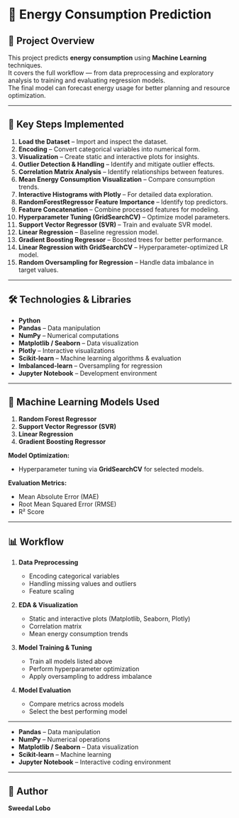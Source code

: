 
# 🔋 Energy Consumption Prediction

## 📌 Project Overview
This project predicts **energy consumption** using **Machine Learning** techniques.  
It covers the full workflow — from data preprocessing and exploratory analysis to training and evaluating regression models.  
The final model can forecast energy usage for better planning and resource optimization.

---
## 🚀 Key Steps Implemented
1. **Load the Dataset** – Import and inspect the dataset.  
2. **Encoding** – Convert categorical variables into numerical form.  
3. **Visualization** – Create static and interactive plots for insights.  
4. **Outlier Detection & Handling** – Identify and mitigate outlier effects.  
5. **Correlation Matrix Analysis** – Identify relationships between features.  
6. **Mean Energy Consumption Visualization** – Compare consumption trends.  
7. **Interactive Histograms with Plotly** – For detailed data exploration.  
8. **RandomForestRegressor Feature Importance** – Identify top predictors.  
9. **Feature Concatenation** – Combine processed features for modeling.  
10. **Hyperparameter Tuning (GridSearchCV)** – Optimize model parameters.  
11. **Support Vector Regressor (SVR)** – Train and evaluate SVR model.  
12. **Linear Regression** – Baseline regression model.  
13. **Gradient Boosting Regressor** – Boosted trees for better performance.  
14. **Linear Regression with GridSearchCV** – Hyperparameter-optimized LR model.  
15. **Random Oversampling for Regression** – Handle data imbalance in target values.

---

## 🛠️ Technologies & Libraries
- **Python**
- **Pandas** – Data manipulation
- **NumPy** – Numerical computations
- **Matplotlib / Seaborn** – Data visualization
- **Plotly** – Interactive visualizations
- **Scikit-learn** – Machine learning algorithms & evaluation
- **Imbalanced-learn** – Oversampling for regression
- **Jupyter Notebook** – Development environment

---

## 🤖 Machine Learning Models Used
1. **Random Forest Regressor**
2. **Support Vector Regressor (SVR)**
3. **Linear Regression**  
4. **Gradient Boosting Regressor**

**Model Optimization:**  
- Hyperparameter tuning via **GridSearchCV** for selected models.

**Evaluation Metrics:**  
- Mean Absolute Error (MAE)  
- Root Mean Squared Error (RMSE)  
- R² Score  

---

## 📊 Workflow
1. **Data Preprocessing**  
   - Encoding categorical variables  
   - Handling missing values and outliers  
   - Feature scaling  

2. **EDA & Visualization**  
   - Static and interactive plots (Matplotlib, Seaborn, Plotly)  
   - Correlation matrix  
   - Mean energy consumption trends  

3. **Model Training & Tuning**  
   - Train all models listed above  
   - Perform hyperparameter optimization  
   - Apply oversampling to address imbalance  

4. **Model Evaluation**  
   - Compare metrics across models  
   - Select the best performing model

---


- **Pandas** – Data manipulation
- **NumPy** – Numerical operations
- **Matplotlib / Seaborn** – Data visualization
- **Scikit-learn** – Machine learning
- **Jupyter Notebook** – Interactive coding environment


---

## 👤 Author

**Sweedal Lobo**



